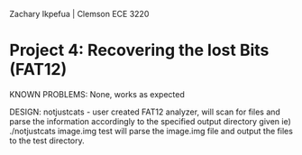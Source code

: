 Zachary Ikpefua | Clemson ECE 3220
# Project 4: Recovering the lost Bits (FAT12)

KNOWN PROBLEMS: None, works as expected

DESIGN:
notjustcats - user created FAT12 analyzer, will scan for files and parse the information accordingly to the specified output directory given
ie) ./notjustcats image.img test will parse the image.img file and output the files to the test directory.
